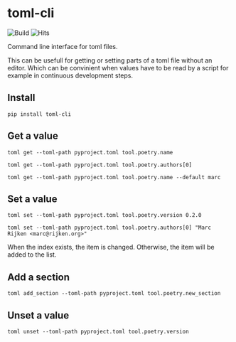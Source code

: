 # toml-cli

![Build](https://github.com/mrijken/toml-cli/workflows/CI/badge.svg)
![Hits](https://hitcounter.pythonanywhere.com/count/tag.svg?url=https%3A%2F%2Fgithub.com%2Fmrijken%25toml-cli)

Command line interface for toml files.

This can be usefull for getting or setting parts of a toml file without an editor.
Which can be convinient when values have to be read by a script for example in
continuous development steps.

## Install

`pip install toml-cli`

## Get a value

`toml get --toml-path pyproject.toml tool.poetry.name`

`toml get --toml-path pyproject.toml tool.poetry.authors[0]`

`toml get --toml-path pyproject.toml tool.poetry.name --default marc`

## Set a value

`toml set --toml-path pyproject.toml tool.poetry.version 0.2.0`

`toml set --toml-path pyproject.toml tool.poetry.authors[0] "Marc Rijken <marc@rijken.org>"`

When the index exists, the item is changed.  Otherwise, the item will be added to the list.

## Add a section

`toml add_section --toml-path pyproject.toml tool.poetry.new_section`

## Unset a value

`toml unset --toml-path pyproject.toml tool.poetry.version`
